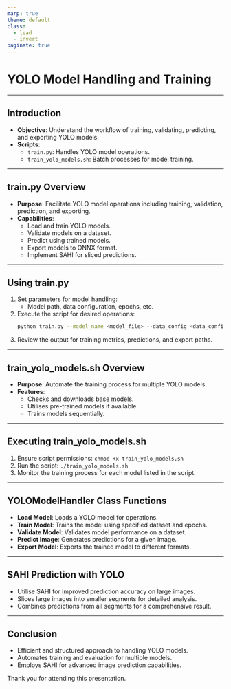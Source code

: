```yaml
---
marp: true
theme: default
class:
  - lead
  - invert
paginate: true
---
```


# YOLO Model Handling and Training

---

## Introduction

- **Objective**: Understand the workflow of training, validating, predicting, and exporting YOLO models.
- **Scripts**:
  - `train.py`: Handles YOLO model operations.
  - `train_yolo_models.sh`: Batch processes for model training.

---

## train.py Overview

- **Purpose**: Facilitate YOLO model operations including training, validation, prediction, and exporting.
- **Capabilities**:
  - Load and train YOLO models.
  - Validate models on a dataset.
  - Predict using trained models.
  - Export models to ONNX format.
  - Implement SAHI for sliced predictions.

---

## Using train.py

1. Set parameters for model handling:
   - Model path, data configuration, epochs, etc.
2. Execute the script for desired operations:
   ```bash
   python train.py --model_name <model_file> --data_config <data_config_file> --epochs <number_of_epochs>
   ```
3. Review the output for training metrics, predictions, and export paths.

---

## train_yolo_models.sh Overview

- **Purpose**: Automate the training process for multiple YOLO models.
- **Features**:
  - Checks and downloads base models.
  - Utilises pre-trained models if available.
  - Trains models sequentially.

---

## Executing train_yolo_models.sh

1. Ensure script permissions:
   `chmod +x train_yolo_models.sh`
2. Run the script:
   `./train_yolo_models.sh`
3. Monitor the training process for each model listed in the script.

---

## YOLOModelHandler Class Functions

- **Load Model**: Loads a YOLO model for operations.
- **Train Model**: Trains the model using specified dataset and epochs.
- **Validate Model**: Validates model performance on a dataset.
- **Predict Image**: Generates predictions for a given image.
- **Export Model**: Exports the trained model to different formats.

---

## SAHI Prediction with YOLO

- Utilise SAHI for improved prediction accuracy on large images.
- Slices large images into smaller segments for detailed analysis.
- Combines predictions from all segments for a comprehensive result.

---

## Conclusion

- Efficient and structured approach to handling YOLO models.
- Automates training and evaluation for multiple models.
- Employs SAHI for advanced image prediction capabilities.

Thank you for attending this presentation.
